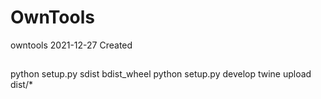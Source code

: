 # OwnTools
owntools
2021-12-27 Created

##
python setup.py sdist bdist_wheel
python setup.py develop 
twine upload dist/*